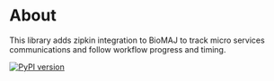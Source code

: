 # About

This library adds zipkin integration to BioMAJ to track micro services communications and follow workflow progress and timing.

[![PyPI version](https://badge.fury.io/py/biomaj-zipkin.svg)](https://badge.fury.io/py/biomaj-zipkin)
